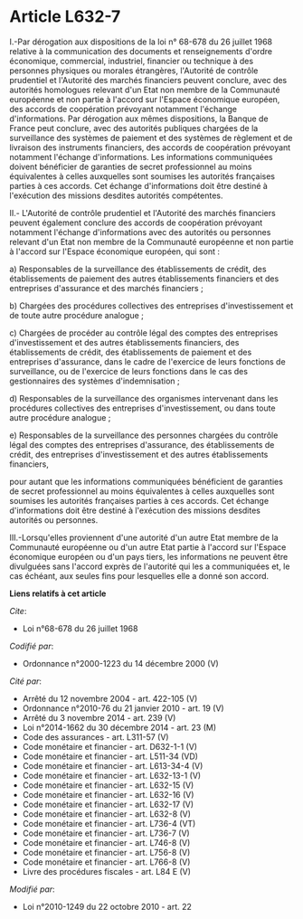 # Article L632-7

I.-Par dérogation aux dispositions de la loi n° 68-678 du 26 juillet 1968 relative à la communication des documents et
renseignements d'ordre économique, commercial, industriel, financier ou technique à des personnes physiques ou morales
étrangères, l'Autorité de contrôle prudentiel et l'Autorité des marchés financiers peuvent conclure, avec des autorités
homologues relevant d'un Etat non membre de la Communauté européenne et non partie à l'accord sur l'Espace économique
européen, des accords de coopération prévoyant notamment l'échange d'informations. Par dérogation aux mêmes dispositions, la
Banque de France peut conclure, avec des autorités publiques chargées de la surveillance des systèmes de paiement et des
systèmes de règlement et de livraison des instruments financiers, des accords de coopération prévoyant notamment l'échange
d'informations. Les informations communiquées doivent bénéficier de garanties de secret professionnel au moins équivalentes à
celles auxquelles sont soumises les autorités françaises parties à ces accords. Cet échange d'informations doit être destiné
à l'exécution des missions desdites autorités compétentes. 

II.- L'Autorité de contrôle prudentiel et l'Autorité des marchés financiers peuvent également conclure des accords de
coopération prévoyant notamment l'échange d'informations avec des autorités ou personnes relevant d'un Etat non membre de la
Communauté européenne et non partie à l'accord sur l'Espace économique européen, qui sont : 

a) Responsables de la surveillance des établissements de crédit, des établissements de paiement des autres établissements
financiers et des entreprises d'assurance et des marchés financiers ; 

b) Chargées des procédures collectives des entreprises d'investissement et de toute autre procédure analogue ; 

c) Chargées de procéder au contrôle légal des comptes des entreprises d'investissement et des autres établissements
financiers, des établissements de crédit, des établissements de paiement et des entreprises d'assurance, dans le cadre de
l'exercice de leurs fonctions de surveillance, ou de l'exercice de leurs fonctions dans le cas des gestionnaires des systèmes
d'indemnisation ; 

d) Responsables de la surveillance des organismes intervenant dans les procédures collectives des entreprises
d'investissement, ou dans toute autre procédure analogue ; 

e) Responsables de la surveillance des personnes chargées du contrôle légal des comptes des entreprises d'assurance, des
établissements de crédit, des entreprises d'investissement et des autres établissements financiers, 

pour autant que les informations communiquées bénéficient de garanties de secret professionnel au moins équivalentes à celles
auxquelles sont soumises les autorités françaises parties à ces accords. Cet échange d'informations doit être destiné à
l'exécution des missions desdites autorités ou personnes. 

III.-Lorsqu'elles proviennent d'une autorité d'un autre Etat membre de la Communauté européenne ou d'un autre Etat partie à
l'accord sur l'Espace économique européen ou d'un pays tiers, les informations ne peuvent être divulguées sans l'accord
exprès de l'autorité qui les a communiquées et, le cas échéant, aux seules fins pour lesquelles elle a donné son accord.

**Liens relatifs à cet article**

_Cite_:

  - Loi n°68-678 du 26 juillet 1968

_Codifié par_:

  - Ordonnance n°2000-1223 du 14 décembre 2000 (V)

_Cité par_:

  - Arrêté du 12 novembre 2004 - art. 422-105 (V)
  - Ordonnance n°2010-76 du 21 janvier 2010 - art. 19 (V)
  - Arrêté du 3 novembre 2014 - art. 239 (V)
  - Loi n°2014-1662 du 30 décembre 2014 - art. 23 (M)
  - Code des assurances - art. L311-57 (V)
  - Code monétaire et financier - art. D632-1-1 (V)
  - Code monétaire et financier - art. L511-34 (VD)
  - Code monétaire et financier - art. L613-34-4 (V)
  - Code monétaire et financier - art. L632-13-1 (V)
  - Code monétaire et financier - art. L632-15 (V)
  - Code monétaire et financier - art. L632-16 (V)
  - Code monétaire et financier - art. L632-17 (V)
  - Code monétaire et financier - art. L632-8 (V)
  - Code monétaire et financier - art. L736-4 (VT)
  - Code monétaire et financier - art. L736-7 (V)
  - Code monétaire et financier - art. L746-8 (V)
  - Code monétaire et financier - art. L756-8 (V)
  - Code monétaire et financier - art. L766-8 (V)
  - Livre des procédures fiscales - art. L84 E (V)

_Modifié par_:

  - Loi n°2010-1249 du 22 octobre 2010 - art. 22
